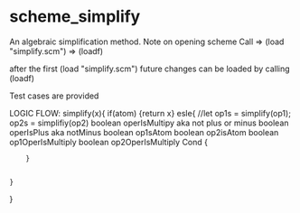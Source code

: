 # scheme_simplify
An algebraic simplification method.
Note on opening scheme
Call
=> (load "simplify.scm")
=> (loadf)

after the first (load "simplify.scm")
future changes can be loaded by calling (loadf)

Test cases are provided

LOGIC FLOW:
simplify(x){
	if(atom) {return x}
	esle{
		//let op1s = simplify(op1); op2s = simplifiy(op2)
	boolean operIsMultipy aka not plus or minus
	boolean operIsPlus aka notMinus
	boolean op1sAtom
	boolean op2isAtom
	boolean op1OperIsMultiply
	boolean op2OperIsMultiply
		Cond {
	
		

		}
	 

	}
}


